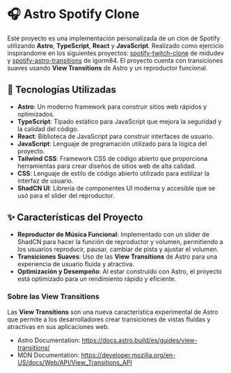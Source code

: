 # 🎧 Astro Spotify Clone

Este proyecto es una implementación personalizada de un clon de Spotify utilizando **Astro**, **TypeScript**, **React** y **JavaScript**. Realizado como ejercicio inspirandome en los siguientes proyectos: [spotify-twitch-clone](https://github.com/midudev/spotify-twitch-clone) de midudev y [spotify-astro-transitions](https://github.com/igorm84/spotify-astro-transitions) de igorm84. El proyecto cuenta con transiciones suaves usando **View Transitions** de Astro y un reproductor funcional.

## 🚀 Tecnologías Utilizadas

- **Astro**: Un moderno framework para construir sitios web rápidos y optimizados. 
- **TypeScript**: Tipado estático para JavaScript que mejora la seguridad y la calidad del código.
- **React**: Biblioteca de JavaScript para construir interfaces de usuario.
- **JavaScript**: Lenguaje de programación utilizado para la lógica del proyecto.
- **Tailwind CSS**: Framework CSS de código abierto que proporciona herramientas para crear diseños de sitios web de alta calidad.
- **CSS**: Lenguaje de estilo de código abierto utilizado para estilizar la interfaz de usuario.
- **ShadCN UI**: Librería de componentes UI moderna y accesible que se usó para el slider del reproductor.

## ✨ Características del Proyecto

- **Reproductor de Música Funcional**: Implementado con un slider de ShadCN para hacer la función de reproductor y volumen, permitiendo a los usuarios reproducir, pausar, cambiar de pista y ajustar el volumen.
- **Transiciones Suaves**: Uso de las **View Transitions** de Astro para una experiencia de usuario fluida y atractiva.
- **Optimización y Desempeño**: Al estar construido con Astro, el proyecto está optimizado para un rendimiento rápido y eficiente.

### Sobre las View Transitions

Las **View Transitions** son una nueva característica experimental de Astro que permite a los desarrolladores crear transiciones de vistas fluidas y atractivas en sus aplicaciones web.

- Astro Documentation: https://docs.astro.build/es/guides/view-transitions/
- MDN Documentation: https://developer.mozilla.org/en-US/docs/Web/API/View_Transitions_API